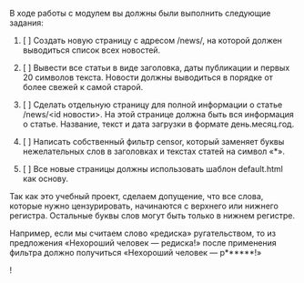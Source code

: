 В ходе работы с модулем вы должны были выполнить следующие задания:

1. [ ] Создать новую страницу с адресом /news/, на которой должен выводиться список всех новостей.

2. [ ] Вывести все статьи в виде заголовка, даты публикации и первых 20 символов текста.
Новости должны выводиться в порядке от более свежей к самой старой.
3. [ ] Сделать отдельную страницу для полной информации о статье /news/<id новости>.
На этой странице должна быть вся информация о статье. Название, текст и дата загрузки в формате день.месяц.год.
4. [ ] Написать собственный фильтр censor, который заменяет буквы нежелательных слов в заголовках и текстах статей на символ «*».
5. [ ] Все новые страницы должны использовать шаблон default.html как основу.

Так как это учебный проект, сделаем допущение, что все слова, которые нужно цензурировать, начинаются с верхнего или нижнего регистра. Остальные буквы слов могут быть только в нижнем регистре.

Например, если мы считаем слово «редиска» ругательством, то из предложения «Нехороший человек — редиска!» после применения фильтра должно получиться «Нехороший человек — р******!»

!